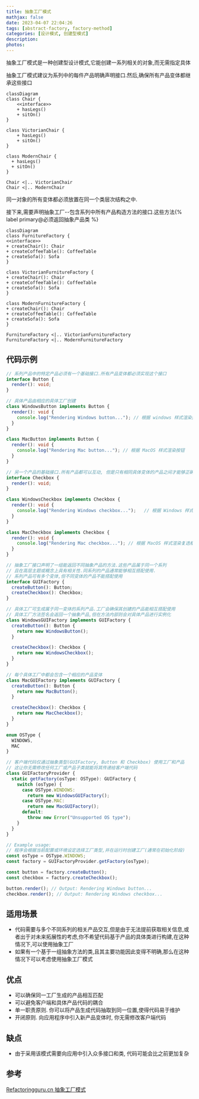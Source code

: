 ```yaml
---
title: 抽象工厂模式
mathjax: false
date: 2023-04-07 22:04:26
tags: [abstract-factory, factory-method]
categories: [设计模式, 创建型模式]
description:
photos:
---
```


抽象工厂模式是一种创建型设计模式,它能创建一系列相关的对象,而无需指定具体

抽象工厂模式建议为系列中的每件产品明确声明接口.然后,确保所有产品变体都继承这些接口

```mermaid
classDiagram
class Chair {
	<<interface>>
	+ hasLegs()
	+ sitOn()
}

class VictorianChair {
	+ hasLegs()
	+ sitOn()
}

class ModernChair {
  + hasLegs()
  + sitOn()
}

Chair <|.. VictorianChair
Chair <|.. ModernChair
```

同一对象的所有变体都必须放置在同一个类层次结构之中.

<!--more-->

接下来,需要声明抽象工厂--包含系列中所有产品构造方法的接口.这些方法{% label primary@必须返回抽象产品类 %}

```mermaid
classDiagram
class FurnitureFactory {
<<interface>>
+ createChair(): Chair
+ createCoffeeTable(): CoffeeTable
+ createSofa(): Sofa
}

class VictorianFurnitureFactory {
+ createChair(): Chair
+ createCoffeeTable(): CoffeeTable
+ createSofa(): Sofa
}

class ModernFurnitureFactory {
+ createChair(): Chair
+ createCoffeeTable(): CoffeeTable
+ createSofa(): Sofa
}

FurnitureFactory <|.. VictorianFurnitureFactory
FurnitureFactory <|.. ModernFurnitureFactory

```

## 代码示例

```typescript
// 系列产品中的特定产品必须有一个基础接口.所有产品变体都必须实现这个接口
interface Button {
  render(): void;
}

// 具体产品由相应的具体工厂创建
class WindowsButton implements Button {
  render(): void {
    console.log("Rendering Windows button...");	// 根据 windows 样式渲染按钮
  }
}

class MacButton implements Button {
  render(): void {
    console.log("Rendering Mac button..."); // 根据 MacOS 样式渲染按钮
  }
}

// 另一个产品的基础接口.所有产品都可以互动, 但是只有相同具体变体的产品之间才能够正确地进行交互
interface Checkbox {
  render(): void;
}

class WindowsCheckbox implements Checkbox {
  render(): void {
    console.log("Rendering Windows checkbox...");	// 根据 Windows 样式渲染复选框
  }
}

class MacCheckbox implements Checkbox {
  render(): void {
    console.log("Rendering Mac checkbox..."); // 根据 MacOS 样式渲染复选框
  }
}

// 抽象工厂接口声明了一组能返回不同抽象产品的方法.这些产品属于同一个系列
// 且在高层主题或概念上具有相关性.同系列的产品通常能够相互搭配使用.
// 系列产品可有多个变体,但不同变体的产品不能搭配使用
interface GUIFactory {
  createButton(): Button;
  createCheckbox(): Checkbox;
}

// 具体工厂可生成属于同一变体的系列产品.工厂会确保其创建的产品能相互搭配使用
// 具体工厂方法签名会返回一个抽象产品,但在方法内部则会对具体产品进行实例化
class WindowsGUIFactory implements GUIFactory {
  createButton(): Button {
    return new WindowsButton();
  }

  createCheckbox(): Checkbox {
    return new WindowsCheckbox();
  }
}

// 每个具体工厂中都会包含一个相应的产品变体
class MacGUIFactory implements GUIFactory {
  createButton(): Button {
    return new MacButton();
  }

  createCheckbox(): Checkbox {
    return new MacCheckbox();
  }
}

enum OSType {
  WINDOWS,
  MAC
}

// 客户端代码仅通过抽象类型(GUIFactory, Button 和 Checkbox) 使用工厂和产品
// 这让你无需修改任何工厂或产品子类就能将其传递给客户端代码
class GUIFactoryProvider {
  static getFactory(osType: OSType): GUIFactory {
    switch (osType) {
      case OSType.WINDOWS:
        return new WindowsGUIFactory();
      case OSType.MAC:
        return new MacGUIFactory();
      default:
        throw new Error("Unsupported OS type");
    }
  }
}

// Example usage:
// 程序会根据当前配置或环境设定选择工厂类型,并在运行时创建工厂(通常在初始化阶段)
const osType = OSType.WINDOWS;
const factory = GUIFactoryProvider.getFactory(osType);

const button = factory.createButton();
const checkbox = factory.createCheckbox();

button.render(); // Output: Rendering Windows button...
checkbox.render(); // Output: Rendering Windows checkbox...
```

## 适用场景

- 代码需要与多个不同系列的相关产品交互,但是由于无法提前获取相关信息,或者出于对未来拓展性的考虑,你不希望代码基于产品的具体类进行构建,在这种情况下,可以使用抽象工厂
- 如果有一个基于一组抽象方法的类,且其主要功能因此变得不明确,那么在这种情况下可以考虑使用抽象工厂模式

## 优点

- 可以确保同一工厂生成的产品相互匹配
- 可以避免客户端和具体产品代码的耦合
- 单一职责原则. 你可以将产品生成代码抽取到同一位置,使得代码易于维护
- 开闭原则. 向应用程序中引入新产品变体时, 你无需修改客户端代码

## 缺点

- 由于采用该模式需要向应用中引入众多接口和类, 代码可能会比之前更加复杂

## 参考

[Refactoringguru.cn 抽象工厂模式](https://refactoringguru.cn/design-patterns/abstract-factory)
